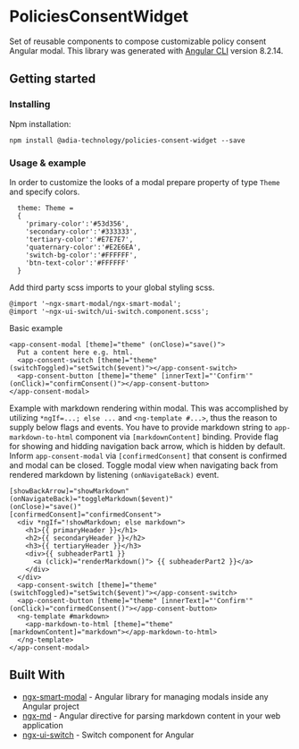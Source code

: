 # PoliciesConsentWidget

Set of reusable components to compose customizable policy consent Angular modal.
This library was generated with [Angular CLI](https://github.com/angular/angular-cli) version 8.2.14.

## Getting started

### Installing

Npm installation:
```
npm install @adia-technology/policies-consent-widget --save
```

### Usage & example

In order to customize the looks of a modal prepare property of type ```Theme``` and specify colors.
```
  theme: Theme = 
  {
    'primary-color':'#53d356',
    'secondary-color':'#333333',
    'tertiary-color':'#E7E7E7',
    'quaternary-color':'#E2E6EA',
    'switch-bg-color':'#FFFFFF',
    'btn-text-color':'#FFFFFF'
  }
```

Add third party scss imports to your global styling scss. 
```
@import '~ngx-smart-modal/ngx-smart-modal';
@import '~ngx-ui-switch/ui-switch.component.scss';
```

Basic example
```
<app-consent-modal [theme]="theme" (onClose)="save()">
  Put a content here e.g. html.
  <app-consent-switch [theme]="theme" (switchToggled)="setSwitch($event)"></app-consent-switch>
  <app-consent-button [theme]="theme" [innerText]="'Confirm'" (onClick)="confirmConsent()"></app-consent-button>
</app-consent-modal>
```

Example with markdown rendering within modal. 
This was accomplished by utilizing ```*ngIf=...; else ...``` and ```<ng-template #...>```, thus the reason to supply below flags and events.
You have to provide markdown string to ```app-markdown-to-html``` component via ```[markdownContent]``` binding. Provide flag for showing and hidding navigation back arrow, which is hidden by default. Inform ```app-consent-modal``` via ```[confirmedConsent]``` that consent is confirmed and modal can be closed.
Toggle modal view when navigating back from rendered markdown by listening ```(onNavigateBack)``` event.

```<app-consent-modal [theme]="theme"
[showBackArrow]="showMarkdown" 
(onNavigateBack)="toggleMarkdown($event)"
(onClose)="save()"
[confirmedConsent]="confirmedConsent">
  <div *ngIf="!showMarkdown; else markdown">
    <h1>{{ primaryHeader }}</h1>
    <h2>{{ secondaryHeader }}</h2>
    <h3>{{ tertiaryHeader }}</h3>
    <div>{{ subheaderPart1 }} 
      <a (click)="renderMarkdown()"> {{ subheaderPart2 }}</a>
    </div>
  </div>
  <app-consent-switch [theme]="theme" (switchToggled)="setSwitch($event)"></app-consent-switch>
  <app-consent-button [theme]="theme" [innerText]="'Confirm'" (onClick)="confirmedConsent()"></app-consent-button>
  <ng-template #markdown>
    <app-markdown-to-html [theme]="theme" [markdownContent]="markdown"></app-markdown-to-html>
  </ng-template>
</app-consent-modal>
```

## Built With

* [ngx-smart-modal](https://biig-io.github.io/ngx-smart-modal/#/) - Angular library for managing modals inside any Angular project
* [ngx-md](https://github.com/dimpu/ngx-md) - Angular directive for parsing markdown content in your web application
* [ngx-ui-switch](https://github.com/webcat12345/ngx-ui-switch) - Switch component for Angular


